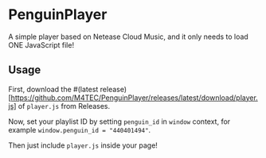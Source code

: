 # PenguinPlayer
A simple player based on Netease Cloud Music, and it only needs to load ONE JavaScript file!

## Usage
First, download the #(latest release)[https://github.com/M4TEC/PenguinPlayer/releases/latest/download/player.js] of ```player.js``` from Releases.

Now, set your playlist ID by setting ```penguin_id``` in ```window``` context, for example ```window.penguin_id = "440401494"```.

Then just include ```player.js``` inside your page!